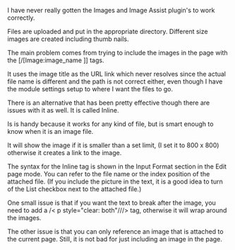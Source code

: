 I have never really gotten the Images and Image Assist plugin's to work correctly.

Files are uploaded and put in the appropriate directory.  Different size images are created including thumb nails.

The main problem comes from trying to include the images in the page with the [/[Image:image_name ]] tags.

It uses the image title as the URL link which never resolves since the actual file name is different and the path is not correct either, even though I have the module settings setup to where I want the files to go.

There is an alternative that has been pretty effective though there are issues with it as well.  It is called Inline.
Is is handy because it works for any kind of file, but is smart enough to know when it is an image file.  

It will show the image if it is smaller than a set limit, (I set it to 800 x 800) otherwise it creates a link to the image.

The syntax for the Inline tag is shown in the Input Format section in the Edit page mode.  You can refer to the file name or the index position of the attached file.  (If you include the picture in the text, it is a good idea to turn of the List checkbox next to the attached file.)

One small issue is that if you want the text to break after the image, you need to add a /< p style="clear: both"///> tag, otherwise it will wrap around the images.

The other issue is that you can only reference an image that is attached to the current page.  Still, it is not bad for just including an image in the page.  
